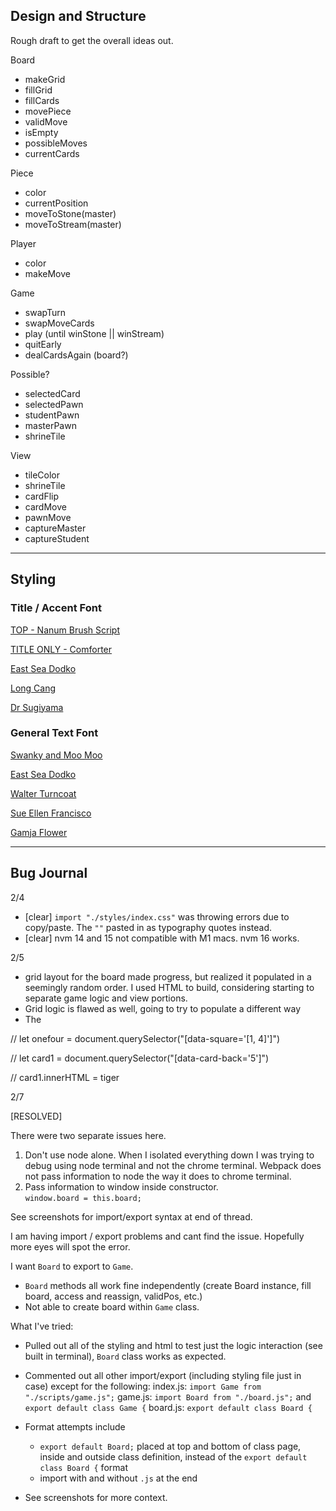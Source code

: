 ## Design and Structure

Rough draft to get the overall ideas out.

Board
- makeGrid
- fillGrid
- fillCards
- movePiece
- validMove
- isEmpty
- possibleMoves
- currentCards

Piece
- color 
- currentPosition
- moveToStone(master)
- moveToStream(master)

Player
- color
- makeMove
  
Game
- swapTurn
- swapMoveCards
- play (until winStone || winStream)
- quitEarly
- dealCardsAgain   (board?)

Possible?
- selectedCard
- selectedPawn
- studentPawn
- masterPawn
- shrineTile

View
- tileColor
- shrineTile
- cardFlip
- cardMove
- pawnMove
- captureMaster
- captureStudent

---

## Styling 

### Title / Accent Font
[TOP - Nanum Brush Script](https://fonts.google.com/specimen/Nanum+Brush+Script?category=Handwriting)

[TITLE ONLY - Comforter](https://fonts.google.com/specimen/Comforter?category=Handwriting&preview.text=Onitama&preview.text_type=custom)

[East Sea Dodko](https://fonts.google.com/specimen/East+Sea+Dokdo?category=Handwriting)

[Long Cang](https://fonts.google.com/specimen/Long+Cang?category=Handwriting#standard-styles)

[Dr Sugiyama](https://fonts.google.com/specimen/Dr+Sugiyama?category=Handwriting)

### General Text Font
[Swanky and Moo Moo](https://fonts.google.com/specimen/Swanky+and+Moo+Moo?category=Handwriting)

[East Sea Dodko](https://fonts.google.com/specimen/East+Sea+Dokdo?category=Handwriting)

[Walter Turncoat](https://fonts.google.com/specimen/Walter+Turncoat?category=Handwriting)

[Sue Ellen Francisco](https://fonts.google.com/specimen/Sue+Ellen+Francisco?category=Handwriting)

[Gamja Flower](https://fonts.google.com/specimen/Gamja+Flower?category=Handwriting)
[]()
[]()

---

## Bug Journal

2/4
- [clear] `import "./styles/index.css"` was throwing errors due to copy/paste.  The `""` pasted in as typography quotes instead.
- [clear] nvm 14 and 15 not compatible with M1 macs.  nvm 16 works.  


2/5 
- grid layout for the board made progress, but realized it populated in a seemingly random order.  I used HTML to build, considering starting to separate game logic and view portions.  
- Grid logic is flawed as well, going to try to populate a different way
- The 


// let onefour = document.querySelector("[data-square='[1, 4]']")

// let card1 = document.querySelector("[data-card-back='5']")

// card1.innerHTML = tiger

2/7

[RESOLVED] 

There were two separate issues here.  

1. Don't use node alone.  When I isolated everything down I was trying to debug using node terminal and not the chrome terminal.  Webpack does not pass information to node the way it does to chrome terminal.
2. Pass information to window inside constructor.  
`window.board = this.board;`

See screenshots for import/export syntax at end of thread.

I am having import / export problems and cant find the issue.  Hopefully more eyes will spot the error.  

I want `Board` to export to `Game`.  
- `Board` methods all work fine independently (create Board instance, fill board, access and reassign, validPos, etc.)
- Not able to create board within `Game` class.

What I've tried:
- Pulled out all of the styling and html to test just the logic interaction (see built in terminal), `Board` class works as expected.
- Commented out all other import/export (including styling file just in case) except for the following:
  index.js: `import Game from "./scripts/game.js";` 
  game.js: `import Board from "./board.js";` and `export default class Game {`
  board.js: `export default class Board {`

- Format attempts include 
    - `export default Board;` placed at top and bottom of class page, inside and outside class definition, instead of the `export default class Board {` format
    - import with and without `.js` at the end 

- See screenshots for more context.

